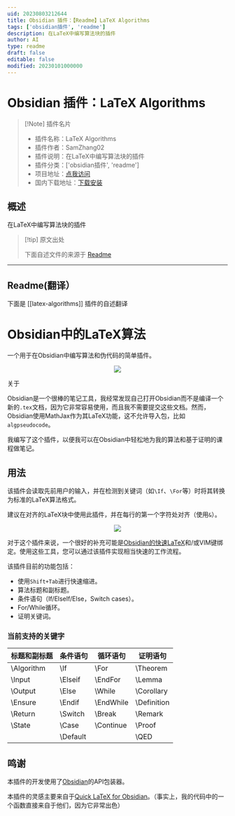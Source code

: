 ```yaml
---
uid: 20230803212644
title: Obsidian 插件：【Readme】LaTeX Algorithms
tags: ['obsidian插件', 'readme']
description: 在LaTeX中编写算法块的插件
author: AI
type: readme
draft: false
editable: false
modified: 20230101000000
---
```


# Obsidian 插件：LaTeX Algorithms

> [!Note] 插件名片
> - 插件名称：LaTeX Algorithms
> - 插件作者：SamZhang02
> - 插件说明：在LaTeX中编写算法块的插件
> - 插件分类：['obsidian插件', 'readme']
> - 项目地址：[点我访问](https://github.com/SamZhang02/obsidian-latex-algorithms)
> - 国内下载地址：[下载安装](https://pkmer.cn/products/plugin/pluginMarket/?latex-algorithms)

## 概述

在LaTeX中编写算法块的插件



> [!tip] 原文出处
> 
>下面自述文件的来源于 [Readme](https://ghproxy.net/https://raw.githubusercontent.com/SamZhang02/obsidian-latex-algorithms/master/README.md)
> 

---

## Readme(翻译）

下面是 [[latex-algorithms]] 插件的自述翻译



# Obsidian中的LaTeX算法

一个用于在Obsidian中编写算法和伪代码的简单插件。

<p align="center">
  <img src="media/short_demo.gif">
</p>

关于

Obsidian是一个很棒的笔记工具，我经常发现自己打开Obsidian而不是编译一个新的`.tex`文档，因为它非常容易使用，而且我不需要提交这些文档。然而，Obsidian使用MathJax作为其LaTeX功能，这不允许导入包，比如`algpseudocode`。

我编写了这个插件，以便我可以在Obsidian中轻松地为我的算法和基于证明的课程做笔记。

## 用法

该插件会读取先前用户的输入，并在检测到关键词（如`\If`、`\For`等）时将其转换为标准的LaTeX算法格式。

建议在对齐的LaTeX块中使用此插件，并在每行的第一个字符处对齐（使用`&`）。

<p align="center">
  <img src="media/long_demo.gif">
</p>

对于这个插件来说，一个很好的补充可能是[Obsidian的快速LaTeX](https://github.com/joeyuping/quick_latex_obsidian)和/或VIM键绑定。使用这些工具，您可以通过该插件实现相当快速的工作流程。

该插件目前的功能包括：
- 使用`Shift+Tab`进行快速缩进。
- 算法标题和副标题。
- 条件语句（If/ElseIf/Else，Switch cases）。
- For/While循环。
- 证明关键词。

### 当前支持的关键字
| 标题和副标题 | 条件语句 | 循环语句 | 证明语句 |
| ----------- | -------- | -------- | -------- |
| \\Algorithm | \\If     | \\For    | \\Theorem |
| \\Input     | \\Elseif | \\EndFor | \\Lemma   |
| \\Output    | \\Else   | \\While  | \\Corollary |
| \\Ensure    | \\Endif  | \\EndWhile | \\Definition |
| \\Return    | \\Switch | \\Break  | \\Remark |
| \\State     | \\Case   | \\Continue | \\Proof |
|             | \\Default |          | \\QED |

## 鸣谢

本插件的开发使用了[Obsidian](https://github.com/obsidianmd/obsidian-api)的API包装器。

本插件的灵感主要来自于[Quick LaTeX for Obsidian](https://github.com/joeyuping/quick_latex_obsidian)。（事实上，我的代码中的一个函数直接来自于他们，因为它非常出色）



